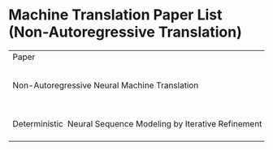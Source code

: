 
# Machine Translation Paper List (Non-Autoregressive Translation)
<table>
<tr>
    <td>Paper</td>
    <td>Autors</td>
    <td>Venue</td>
    <td>Link</td>
</tr>
<tr>
	<td>Non-Autoregressive Neural Machine Translation</td>
	<td>*Jiatao Gu, James Bradbury, Caiming Xiong, Victor O. K. Li, Richard Socher*</td>
	<td>ICLR-2018</td>
	<td>https://arxiv.org/abs/1711.02281</td>
</tr>
<tr>
	<td>Deterministic  Neural Sequence Modeling by Iterative Refinement</td>
	<td>*Jason Lee, Elman Mansimov, Kyunghyun Cho*</td>
	<td>EMNLP-2018</td>
	<td>https://doi.org/10.18653/v1/d18-1149</td>
</tr>



</table>
